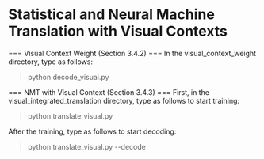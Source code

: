 # Statistical and Neural Machine Translation with Visual Contexts

=== Visual Context Weight (Section 3.4.2) ===
In the visual_context_weight directory, type as follows:
> python decode_visual.py


=== NMT with Visual Context (Section 3.4.3) ===
First, in the visual_integrated_translation directory, type as follows to start training:
> python translate_visual.py 

After the training, type as follows to start decoding:
> python translate_visual.py --decode